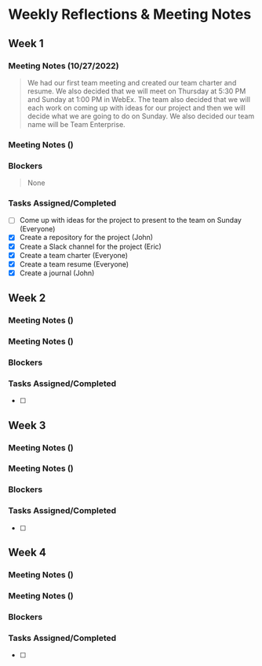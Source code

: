 # Weekly Reflections & Meeting Notes
## Week 1
### Meeting Notes (10/27/2022)
> We had our first team meeting and created our team charter and resume. We also decided that we will meet on Thursday at 5:30 PM and Sunday at 1:00 PM in WebEx. 
> The team also decided that we will each work on coming up with ideas for our project and then we will decide what we are going to do on Sunday.
> We also decided our team name will be Team Enterprise.
### Meeting Notes ()
> 
### Blockers
>  None
### Tasks Assigned/Completed
- [ ] Come up with ideas for the project to present to the team on Sunday (Everyone)
- [x] Create a repository for the project (John)
- [x] Create a Slack channel for the project (Eric)
- [x] Create a team charter (Everyone)
- [x] Create a team resume (Everyone)
- [x] Create a journal (John)
## Week 2
### Meeting Notes ()
>
### Meeting Notes ()
>
### Blockers
>
### Tasks Assigned/Completed
- [ ]
## Week 3
### Meeting Notes ()
>
### Meeting Notes ()
>
### Blockers
>
### Tasks Assigned/Completed
- [ ]
## Week 4
### Meeting Notes ()
>
### Meeting Notes ()
>
### Blockers
>
### Tasks Assigned/Completed
- [ ]